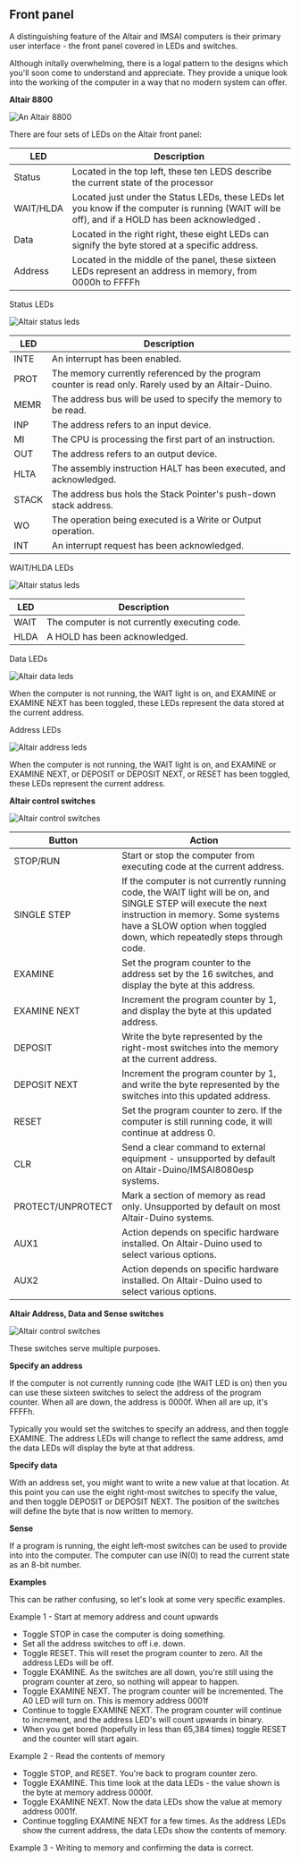 ## Front panel

A distinguishing feature of the Altair and IMSAI computers is their primary user interface - the front panel covered in LEDs and switches.

Although initally overwhelming, there is a logal pattern to the designs  which you'll soon come to understand and appreciate. They provide a unique look into the working of the computer in a way that no modern system can offer.

**Altair 8800**

![An Altair 8800](images/altair-master.png)

There are four sets of LEDs on the Altair front panel:

| LED   | Description                                                                                           |
|-----------|-------------------------------------------------------------------------------------------------------|
| Status    | Located in the top left, these ten LEDS describe the current state of the processor                    |
| WAIT/HLDA | Located just under the Status LEDs, these LEDs let you know if the computer is running (WAIT will be off), and if a HOLD has been acknowledged     .                                                               |
| Data      | Located in the right right, these eight LEDs can signify the byte stored at a specific address.           |
| Address   | Located in the middle of the panel, these sixteen LEDs represent an address in memory, from 0000h to FFFFh |

Status LEDs

![Altair status leds](images/altair-status-leds.png)

| LED   | Description                                                                                          |
|-------|------------------------------------------------------------------------------------------------------|
| INTE  | An interrupt has been enabled.                                                                       |
| PROT  | The memory currently referenced by the program counter is read only. Rarely used by an Altair-Duino. |
| MEMR  | The address bus will be used to specify the memory to be read.                                       |
| INP   | The address refers to an input device.                                                               |
| MI    | The CPU is processing the first part of an instruction.                                              |
| OUT   | The address refers to an output device.                                                              |
| HLTA  | The assembly instruction HALT has been executed, and acknowledged.                                   |
| STACK | The address bus hols the Stack Pointer's push-down stack address.                                    |
| WO    | The operation being executed is a Write or Output operation.                                         |
| INT   | An interrupt request has been acknowledged.                                                          |

WAIT/HLDA LEDs

![Altair status leds](images/altair-wait-leds.png)

| LED  | Description                                   |
|------|-----------------------------------------------|
| WAIT | The computer is not currently executing code. |
| HLDA | A HOLD has been acknowledged.                 |

Data LEDs

![Altair data leds](images/altair-data-leds.png)

When the computer is not running, the WAIT light is on, and EXAMINE or EXAMINE NEXT has been toggled, these LEDs represent the data stored at the current address.


Address LEDs

![Altair address leds](images/altair-address-leds.png)

When the computer is not running, the WAIT light is on, and EXAMINE or EXAMINE NEXT, or DEPOSIT or DEPOSIT NEXT, or RESET has been toggled, these LEDs represent the current address.


**Altair control switches**

![Altair control switches](images/altair-control-switches.png)

| Button            | Action                                                                                                                                                                                                                         |
|-------------------|--------------------------------------------------------------------------------------------------------------------------------------------------------------------------------------------------------------------------------|
| STOP/RUN          | Start or stop the computer from executing code at the current address.                                                                                                                                                         |
| SINGLE STEP       | If the computer is not currently running code, the WAIT light will be on, and SINGLE STEP will execute the next instruction in memory. Some systems have a SLOW option when toggled down, which repeatedly steps through code. |
| EXAMINE           | Set the program counter to the address set by the 16 switches, and display the byte at this address.                                                                                                                           |
| EXAMINE NEXT      | Increment the program counter by 1, and display the byte at this updated address.                                                                                                                                              |
| DEPOSIT           | Write the byte represented by the right-most switches into the memory at the current address.                                                                                                                                  |
| DEPOSIT NEXT      | Increment the program counter by 1, and write the byte represented by the switches into this updated address.                                                                                                                  |
| RESET             | Set the program counter to zero. If the computer is still running code, it will continue at address 0.                                                                                                                         |
| CLR               | Send a clear command to external equipment - unsupported by default on Altair-Duino/IMSAI8080esp systems.                                                                                                                      |
| PROTECT/UNPROTECT | Mark a section of memory as read only. Unsupported by default on most Altair-Duino systems.                                                                                                                      |
| AUX1              | Action depends on specific hardware installed. On Altair-Duino used to select various options.                                                                                                                   |
| AUX2              | Action depends on specific hardware installed. On Altair-Duino used to select various options.                                                                                                                   |


**Altair Address, Data and Sense switches**

![Altair control switches](images/altair-address-switches.png)

These switches serve multiple purposes.

**Specify an address**

If the computer is not currently running code (the WAIT LED is on) then you can use these sixteen switches to select the address of the program counter. When all are down, the address is 0000f. When all are up, it's FFFFh.

Typically you would set the switches to specify an address, and then toggle EXAMINE. The address LEDs will change to reflect the same address, amd the data LEDs will display the byte at that address.

**Specify data**

With an address set, you might want to write a new value at that location. At this point you can use the eight right-most switches to specify the value, and then toggle DEPOSIT or DEPOSIT NEXT. The position of the switches will define the byte that is now written to memory.

**Sense**

If a program is running, the eight left-most switches can be used to provide into into the computer. The computer can use IN(0) to read the current state as an 8-bit number.


**Examples**

This can be rather confusing, so let's look at some very specific examples.

Example 1 - Start at memory address and count upwards

* Toggle STOP in case the computer is doing something.
* Set all the address switches to off i.e. down.
* Toggle RESET. This will reset the program counter to zero. All the address LEDs will be off.
* Toggle EXAMINE. As the switches are all down, you're still using the program counter at zero, so nothing will appear to happen.
* Toggle EXAMINE NEXT. The program counter will be incremented. The A0 LED will turn on. This is memory address 0001f
* Continue to toggle EXAMINE NEXT. The program counter will continue to increment, and the address LED's will count upwards in binary.
* When you get bored (hopefully in less than 65,384 times) toggle RESET and the counter will start again.

Example 2 - Read the contents of memory

* Toggle STOP, and RESET. You're back to program counter zero.
* Toggle EXAMINE. This time look at the data LEDs - the value shown is the byte at memory address 0000f.
* Toggle EXAMINE NEXT. Now the data LEDs show the value at memory address 0001f.
* Continue toggling EXAMINE NEXT for a few times. As the address LEDs show the current address, the data LEDs show the contents of memory.

Example 3 - Writing to memory and confirming the data is correct.




